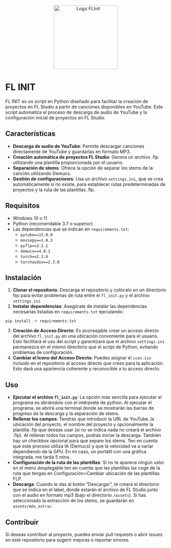 <p align="center">
  <img src="/icon.ico" alt="Logo FLInit" width="200"/>
</p>

# FL INIT

FL INIT es un script en Python diseñado para facilitar la creación de proyectos en FL Studio a partir de canciones disponibles en YouTube. Este script automatiza el proceso de descarga de audio de YouTube y la configuración inicial de proyectos en FL Studio.

## Características

- **Descarga de audio de YouTube**: Permite descargar canciones directamente de YouTube y guardarlas en formato MP3.
- **Creación automática de proyectos FL Studio**: Genera un archivo .flp utilizando una plantilla proporcionada por el usuario.
- **Separación de stems**: Ofrece la opción de separar los stems de la canción utilizando Demucs.
- **Gestión de configuraciones**: Usa un archivo `settings.ini`, que se crea automáticamente si no existe, para establecer rutas predeterminadas de proyectos y la ruta de las plantillas .flp.

## Requisitos

- Windows 10 o 11
- Python (recomendable 3.7 o superior)
- Las dependencias que se indican en `requirements.txt`: 
  - `pytube==15.0.0`
  - `moviepy==1.0.3`
  - `pyflp==2.2.1`
  - `demucs==4.0.1`
  - `torch==2.3.0`
  - `torchaudio==2.3.0`

## Instalación

1. **Clonar el repositorio**: Descarga el repositorio y colócalo en un directorio fijo para evitar problemas de ruta entre el `fl_init.py` y el archivo `settings.ini`.
2. **Instalar dependencias**: Asegúrate de instalar las dependencias necesarias listadas en `requirements.txt` ejecutando:
```
pip install -r requirements.txt
```
3. **Creación de Acceso Directo**: Es aconsejable crear un acceso directo del archivo `fl_init.py` en una ubicación conveniente para el usuario. Esto facilitará el uso del script y garantizará que el archivo `settings.ini` permanezca en el mismo directorio que el script de Python, evitando problemas de configuración.
4. **Cambiar el Icono del Acceso Directo**: Puedes asignar el `icon.ico` incluido en el repositorio al acceso directo que crees para la aplicación. Esto dará una apariencia coherente y reconocible a tu acceso directo.

## Uso

- **Ejecutar el archivo `fl_init.py`**: La opción más sencilla para ejecutar el programa es abriéndolo con el intérprete de python. Al ejecutar el programa, se abrirá una terminal donde se mostrarán las barras de progreso de la descarga y la separación de stems.
- **Rellenar los campos**: Tendrás que introducir la URL de YouTube, la ubicación del proyecto, el nombre del proyecto y opcionalmente la plantilla .flp que deseas usar (si no se indica nada no creará el archivo .flp). Al rellenar todos los campos, podrás iniciar la descarga. También hay un checkbox opcional para que separe los stems. Ten en cuenta que este proceso utiliza IA (Demucs) y que la velocidad va a variar dependiendo de la GPU. En mi caso, un portátil con una gráfica integrada, me tarda 5 mins.
- **Configuración de la ruta de las plantillas**: Si no te aparece ningún valor en el menú desplegable ten en cuenta que las plantillas las coge de la ruta que tengas en Configuración>Cambiar ubicación de las plantillas FLP.
- **Descarga**: Cuando le das al botón “Descargar”, te creará el directorio que se indica en el label, donde estarán el archivo de FL Studio junto con el audio en formato mp3 (bajo el directorio `/assets`). Si has seleccionado la extracción de los stems, se guardarán en `assets/mdx_extra/`.

## Contribuir

Si deseas contribuir al proyecto, puedes enviar pull requests o abrir issues en este repositorio para sugerir mejoras o reportar errores.
